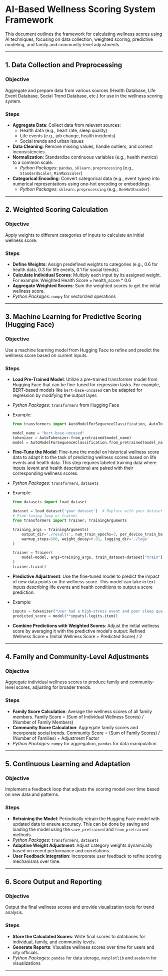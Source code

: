# AI-Based Wellness Scoring System Framework

This document outlines the framework for calculating wellness scores using AI techniques, focusing on data collection, weighted scoring, predictive modeling, and family and community-level adjustments.

---

## 1. Data Collection and Preprocessing
### Objective
Aggregate and prepare data from various sources (Health Database, Life Event Database, Social Trend Database, etc.) for use in the wellness scoring system.

### Steps
- **Aggregate Data**: Collect data from relevant sources:
  - Health data (e.g., heart rate, sleep quality)
  - Life events (e.g., job change, health incidents)
  - Social trends and urban issues
- **Data Cleaning**: Remove missing values, handle outliers, and correct inconsistencies.
- **Normalization**: Standardize continuous variables (e.g., health metrics) to a common scale.
  - *Python Packages*: `pandas`, `sklearn.preprocessing` (e.g., `StandardScaler`, `MinMaxScaler`)
- **Categorical Encoding**: Convert categorical data (e.g., event types) into numerical representations using one-hot encoding or embeddings.
  - *Python Packages*: `sklearn.preprocessing` (e.g., `OneHotEncoder`)

---

## 2. Weighted Scoring Calculation
### Objective
Apply weights to different categories of inputs to calculate an initial wellness score.

### Steps
- **Define Weights**: Assign predefined weights to categories (e.g., 0.6 for health data, 0.3 for life events, 0.1 for social trends).
- **Calculate Individual Scores**: Multiply each input by its assigned weight. For example: Weighted Health Score = health_score * 0.6
- **Aggregate Weighted Scores**: Sum the weighted scores to get the initial wellness score.
- *Python Packages*: `numpy` for vectorized operations

---

## 3. Machine Learning for Predictive Scoring (Hugging Face)
### Objective
Use a machine learning model from Hugging Face to refine and predict the wellness score based on current inputs.

### Steps
- **Load Pre-Trained Model**: Utilize a pre-trained transformer model from Hugging Face that can be fine-tuned for regression tasks. For example, BERT-based models like `bert-base-uncased` can be adapted for regression by modifying the output layer.
- *Python Packages*: `transformers` from Hugging Face
- Example:
  ```python
  from transformers import AutoModelForSequenceClassification, AutoTokenizer
  
  model_name = "bert-base-uncased"
  tokenizer = AutoTokenizer.from_pretrained(model_name)
  model = AutoModelForSequenceClassification.from_pretrained(model_name, num_labels=1)  # For regression
  ```

- **Fine-Tune the Model**: Fine-tune the model on historical wellness score data to adapt it to the task of predicting wellness scores based on life events and health data. This step requires labeled training data where inputs (event and health descriptions) are paired with their corresponding wellness scores.
- *Python Packages*: `transformers`, `datasets`
- Example:
  ```python
  from datasets import load_dataset
  
  dataset = load_dataset('your_dataset')  # Replace with your dataset
  # Fine-tuning loop or trainer
  from transformers import Trainer, TrainingArguments
  
  training_args = TrainingArguments(
      output_dir='./results', num_train_epochs=3, per_device_train_batch_size=4,
      warmup_steps=500, weight_decay=0.01, logging_dir='./logs'
  )
  
  trainer = Trainer(
      model=model, args=training_args, train_dataset=dataset["train"], eval_dataset=dataset["test"]
  )
  trainer.train()
  ```

- **Predictive Adjustment**: Use the fine-tuned model to predict the impact of new data points on the wellness score. This model can take in text inputs describing life events and health conditions to output a score prediction.
- Example:
  ```python
  inputs = tokenizer("User had a high-stress event and poor sleep quality", return_tensors="pt")
  predicted_score = model(**inputs).logits.item()
  ```

- **Combine Predictions with Weighted Scores**: Adjust the initial wellness score by averaging it with the predictive model’s output: Refined Wellness Score = (Initial Wellness Score + Predicted Score) / 2

---

## 4. Family and Community-Level Adjustments
### Objective
Aggregate individual wellness scores to produce family and community-level scores, adjusting for broader trends.

### Steps
- **Family Score Calculation**: Average the wellness scores of all family members. Family Score = (Sum of Individual Wellness Scores) / (Number of Family Members)
- **Community Score Calculation**: Aggregate family scores and incorporate social trends.
Community Score = (Sum of Family Scores) / (Number of Families) + Adjustment Factor
- *Python Packages*: `numpy` for aggregation, `pandas` for data manipulation

---

## 5. Continuous Learning and Adaptation
### Objective
Implement a feedback loop that adjusts the scoring model over time based on new data and patterns.

### Steps
- **Retraining the Model**: Periodically retrain the Hugging Face model with updated data to ensure accuracy. This can be done by saving and loading the model using the `save_pretrained` and `from_pretrained` methods.
- *Python Packages*: `transformers`, `datasets`
- **Adaptive Weight Adjustment**: Adjust category weights dynamically based on recent performance and correlations.
- **User Feedback Integration**: Incorporate user feedback to refine scoring mechanisms over time.

---

## 6. Score Output and Reporting
### Objective
Output the final wellness scores and provide visualization tools for trend analysis.

### Steps
- **Store the Calculated Scores**: Write final scores to databases for individual, family, and community levels.
- **Generate Reports**: Visualize wellness scores over time for users and city officials.
- *Python Packages*: `pandas` for data storage, `matplotlib` and `seaborn` for visualizations

---




